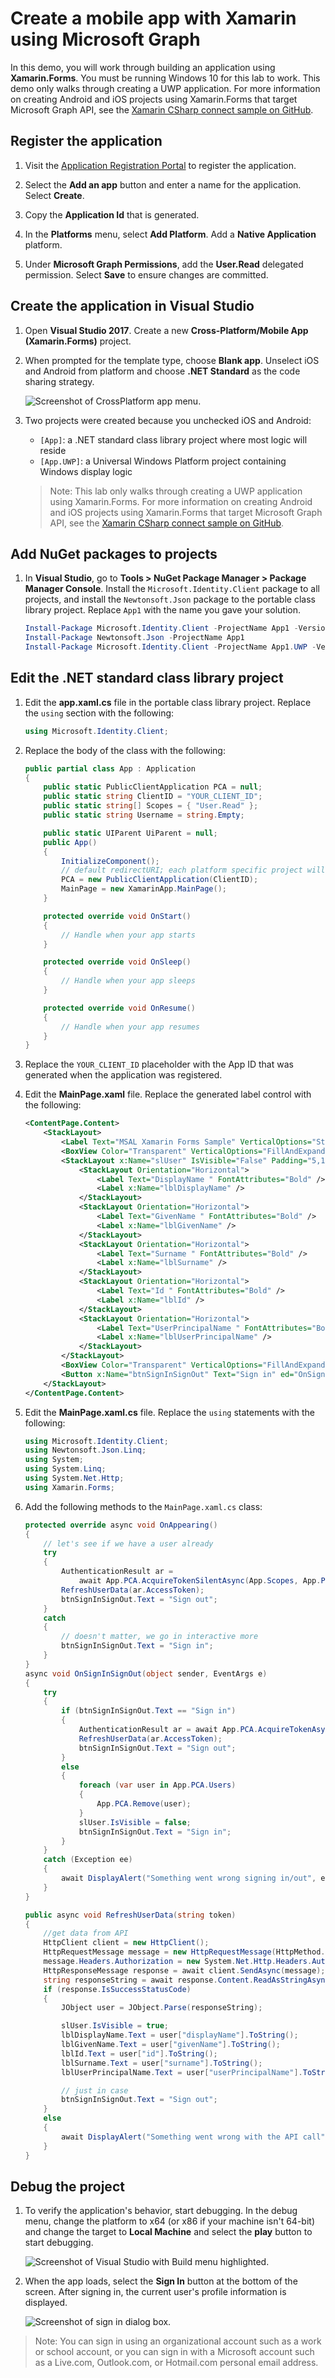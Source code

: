 # Create a mobile app with Xamarin using Microsoft Graph

In this demo, you will work through building an application using **Xamarin.Forms**. You must be running Windows 10 for this lab to work. This demo only walks through creating a UWP
application. For more information on creating Android and iOS projects using Xamarin.Forms that target Microsoft Graph API, see the [Xamarin CSharp connect sample on GitHub](https://github.com/microsoftgraph/xamarin-csharp-connect-sample).

## Register the application

1. Visit the [Application Registration Portal](https://apps.dev.microsoft.com/) to register the application.

1. Select the **Add an app** button and enter a name for the application. Select **Create**.

1. Copy the **Application Id** that is generated.

1. In the **Platforms** menu, select **Add Platform**. Add a **Native Application** platform.

1. Under **Microsoft Graph Permissions**, add the **User.Read** delegated permission. Select **Save** to ensure changes are committed.

## Create the application in Visual Studio

1. Open **Visual Studio 2017**. Create a new **Cross-Platform/Mobile App (Xamarin.Forms)** project. 

1. When prompted for the template type, choose **Blank app**.  Unselect iOS and Android from platform and choose **.NET Standard** as the code sharing strategy.

    ![Screenshot of CrossPlatform app menu.](../../Images/20.png)

1. Two projects were created because you unchecked iOS and Android:
    - `[App]`: a .NET standard class library project where most logic will reside
    - `[App.UWP]`: a Universal Windows Platform project containing Windows display logic

    > Note: This lab only walks through creating a UWP application using Xamarin.Forms. For more information on creating Android and iOS projects using Xamarin.Forms that target Microsoft Graph API, see the [Xamarin CSharp connect sample on GitHub](https://github.com/microsoftgraph/xamarin-csharp-connect-sample).

## Add NuGet packages to projects

1. In **Visual Studio**, go to **Tools > NuGet Package Manager > Package Manager Console**. Install the `Microsoft.Identity.Client` package to all projects, and install the `Newtonsoft.Json` package to the portable class library project. Replace `App1` with the name you gave your solution.

    ```powershell
    Install-Package Microsoft.Identity.Client -ProjectName App1 -Version 1.1.4-preview0002
    Install-Package Newtonsoft.Json -ProjectName App1
    Install-Package Microsoft.Identity.Client -ProjectName App1.UWP -Version 1.1.4-preview0002
    ```

## Edit the .NET standard class library project

1. Edit the **app.xaml.cs** file in the portable class library project. Replace the `using` section with the following:

    ```csharp
    using Microsoft.Identity.Client;
    ```

1. Replace the body of the class with the following:

    ```csharp
    public partial class App : Application
    {
        public static PublicClientApplication PCA = null;
        public static string ClientID = "YOUR_CLIENT_ID";
        public static string[] Scopes = { "User.Read" };
        public static string Username = string.Empty;

        public static UIParent UiParent = null;
        public App()
        {
            InitializeComponent();
            // default redirectURI; each platform specific project will have to override it with its own
            PCA = new PublicClientApplication(ClientID);
            MainPage = new XamarinApp.MainPage();
        }

        protected override void OnStart()
        {
            // Handle when your app starts
        }

        protected override void OnSleep()
        {
            // Handle when your app sleeps
        }

        protected override void OnResume()
        {
            // Handle when your app resumes
        }
    }
    ```

1. Replace the `YOUR_CLIENT_ID` placeholder with the App ID that was generated when the application was registered.

1. Edit the **MainPage.xaml** file. Replace the generated label control with the following:

    ```xml
    <ContentPage.Content>
        <StackLayout>
            <Label Text="MSAL Xamarin Forms Sample" VerticalOptions="Start" HorizontalTextAlignment="Center" HorizontalOptions="FillAndExpand" />
            <BoxView Color="Transparent" VerticalOptions="FillAndExpand" HorizontalOptions="FillAndExpand" />
            <StackLayout x:Name="slUser" IsVisible="False" Padding="5,10">
                <StackLayout Orientation="Horizontal">
                    <Label Text="DisplayName " FontAttributes="Bold" />
                    <Label x:Name="lblDisplayName" />
                </StackLayout>
                <StackLayout Orientation="Horizontal">
                    <Label Text="GivenName " FontAttributes="Bold" />
                    <Label x:Name="lblGivenName" />
                </StackLayout>
                <StackLayout Orientation="Horizontal">
                    <Label Text="Surname " FontAttributes="Bold" />
                    <Label x:Name="lblSurname" />
                </StackLayout>
                <StackLayout Orientation="Horizontal">
                    <Label Text="Id " FontAttributes="Bold" />
                    <Label x:Name="lblId" />
                </StackLayout>
                <StackLayout Orientation="Horizontal">
                    <Label Text="UserPrincipalName " FontAttributes="Bold" />
                    <Label x:Name="lblUserPrincipalName" />
                </StackLayout>
            </StackLayout>
            <BoxView Color="Transparent" VerticalOptions="FillAndExpand" HorizontalOptions="FillAndExpand" />
            <Button x:Name="btnSignInSignOut" Text="Sign in" ed="OnSignInSignOut" VerticalOptions="End" HorizontalOptions="FillAndExpand"/>
        </StackLayout>
    </ContentPage.Content>
    ```

1. Edit the **MainPage.xaml.cs** file. Replace the `using` statements with the following:

    ```csharp
    using Microsoft.Identity.Client;
    using Newtonsoft.Json.Linq;
    using System;
    using System.Linq;
    using System.Net.Http;
    using Xamarin.Forms;
    ```

1. Add the following methods to the `MainPage.xaml.cs` class:

    ```csharp
    protected override async void OnAppearing()
    {
        // let's see if we have a user already
        try
        {
            AuthenticationResult ar =
                await App.PCA.AcquireTokenSilentAsync(App.Scopes, App.PCA.Users.FirstOrDefault());
            RefreshUserData(ar.AccessToken);
            btnSignInSignOut.Text = "Sign out";
        }
        catch
        {
            // doesn't matter, we go in interactive more
            btnSignInSignOut.Text = "Sign in";
        }
    }
    async void OnSignInSignOut(object sender, EventArgs e)
    {
        try
        {
            if (btnSignInSignOut.Text == "Sign in")
            {
                AuthenticationResult ar = await App.PCA.AcquireTokenAsync(App.Scopes, App.UiParent);
                RefreshUserData(ar.AccessToken);
                btnSignInSignOut.Text = "Sign out";
            }
            else
            {
                foreach (var user in App.PCA.Users)
                {
                    App.PCA.Remove(user);
                }
                slUser.IsVisible = false;
                btnSignInSignOut.Text = "Sign in";
            }
        }
        catch (Exception ee)
        {
            await DisplayAlert("Something went wrong signing in/out", ee.Message, "Dismiss");
        }
    }

    public async void RefreshUserData(string token)
    {
        //get data from API
        HttpClient client = new HttpClient();
        HttpRequestMessage message = new HttpRequestMessage(HttpMethod.Get, "https://graph.microsoft.com/v1.0/me");
        message.Headers.Authorization = new System.Net.Http.Headers.AuthenticationHeaderValue("bearer", token);
        HttpResponseMessage response = await client.SendAsync(message);
        string responseString = await response.Content.ReadAsStringAsync();
        if (response.IsSuccessStatusCode)
        {
            JObject user = JObject.Parse(responseString);

            slUser.IsVisible = true;
            lblDisplayName.Text = user["displayName"].ToString();
            lblGivenName.Text = user["givenName"].ToString();
            lblId.Text = user["id"].ToString();
            lblSurname.Text = user["surname"].ToString();
            lblUserPrincipalName.Text = user["userPrincipalName"].ToString();

            // just in case
            btnSignInSignOut.Text = "Sign out";
        }
        else
        {
            await DisplayAlert("Something went wrong with the API call", responseString, "Dismiss");
        }
    }
    ```

## Debug the project

1. To verify the application's behavior, start debugging. In the debug menu, change the platform to x64 (or x86 if your machine isn't 64-bit) and change the target to **Local Machine** and select the **play** button to start debugging.

    ![Screenshot of Visual Studio with Build menu highlighted.](../../Images/21.png)

1. When the app loads, select the **Sign In** button at the bottom of the screen. After signing in, the current user's profile information is displayed.

    ![Screenshot of sign in dialog box.](../../Images/22.png)

>Note: You can sign in using an organizational account such as a work or school account, or you can sign in with a Microsoft account such as a Live.com, Outlook.com, or Hotmail.com personal email address.